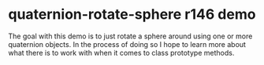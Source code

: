 # quaternion-rotate-sphere r146 demo

The goal with this demo is to just rotate a sphere around using one or more quaternion objects. In the process of doing so I hope to learn more about what there is to work with when it comes to class prototype methods.

